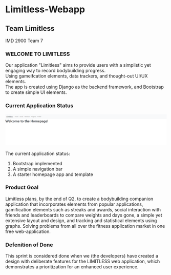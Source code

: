 
# Limitless-Webapp

## Team Limitless

IMD 2900  Team 7

### WELCOME TO LIMITLESS

Our application "Limitless" aims to provide users with a simplistic yet engaging way to record bodybuilding progress.  
Using gameifcation elements, data trackers, and thought-out UI/UX elements.  
The app is created using Django as the backend framework, and Bootstrap to create simple UI elements.  

### Current Application Status
![Curerent Application Status](image.png)  
  
The current application status:

1. Bootstrap implemented
2. A simple navigation bar
3. A starter homepage app and template

### Product Goal
Limitless plans, by the end of Q2, to create a bodybuilding companion application that incorporates elements from popular applications, gamification elements such as streaks and awards, social interaction with friends and leaderboards to compare weights and days gone, a simple yet extensive layout and design, and tracking and statistical elements using graphs. Solving problems from all over the fitness application market in one free web-application.

### Defenition of Done
This sprint is considered done when we (the developers) have created a design with deliberate features for the LIMITLESS web application, which demonstrates a prioritization for an enhanced user experience.